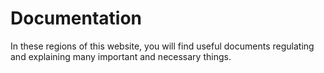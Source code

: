 # Documentation
In these regions of this website, you will find useful documents regulating and explaining many important and necessary things.